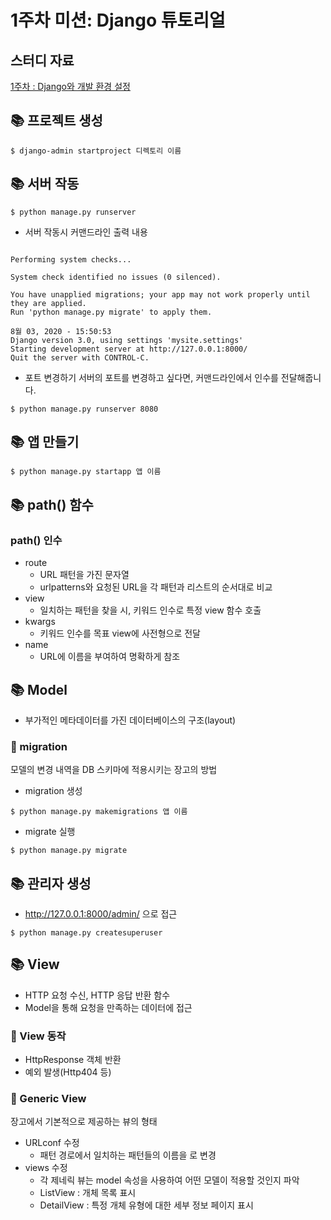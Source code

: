 # 1주차 미션: Django 튜토리얼

## 스터디 자료
[1주차 : Django와 개발 환경 설정](https://yourzinc.notion.site/1-Django-95b587b18097471c9a07e7cb8b2c598b)

## 📚 프로젝트 생성
<pre><code>$ django-admin startproject 디렉토리 이름</code></pre>
  
  
## 📚 서버 작동
<pre><code>$ python manage.py runserver</code></pre>
- 서버 작동시 커맨드라인 출력 내용
<pre><code>
Performing system checks...

System check identified no issues (0 silenced).

You have unapplied migrations; your app may not work properly until they are applied.
Run 'python manage.py migrate' to apply them.

8월 03, 2020 - 15:50:53
Django version 3.0, using settings 'mysite.settings'
Starting development server at http://127.0.0.1:8000/
Quit the server with CONTROL-C.
</code></pre>
- 포트 변경하기
서버의 포트를 변경하고 싶다면, 커맨드라인에서 인수를 전달해줍니다.
<pre><code>$ python manage.py runserver 8080</code></pre>


## 📚 앱 만들기
<pre><code>$ python manage.py startapp 앱 이름</code></pre>


## 📚 path() 함수
### path() 인수
- route
  - URL 패턴을 가진 문자열
  - urlpatterns와 요청된 URL을 각 패턴과 리스트의 순서대로 비교
- view
  - 일치하는 패턴을 찾을 시, 키워드 인수로 특정 view 함수 호출
- kwargs
  - 키워드 인수를 목표 view에 사전형으로 전달
- name
  - URL에 이름을 부여하여 명확하게 참조 
 

## 📚 Model
- 부가적인 메타데이터를 가진 데이터베이스의 구조(layout)
### 📖 migration
모델의 변경 내역을 DB 스키마에 적용시키는 장고의 방법
- migration 생성
<pre><code>$ python manage.py makemigrations 앱 이름</code></pre>
- migrate 실행
<pre><code>$ python manage.py migrate</code></pre>


## 📚 관리자 생성
- http://127.0.0.1:8000/admin/ 으로 접근
<pre><code>$ python manage.py createsuperuser</code></pre>


## 📚 View
- HTTP 요청 수신, HTTP 응답 반환 함수
- Model을 통해 요청을 만족하는 데이터에 접근
### 📖 View 동작
- HttpResponse 객체 반환
- 예외 발생(Http404 등)
### 📖 Generic View
장고에서 기본적으로 제공하는 뷰의 형태
- URLconf 수정
  - 패턴 경로에서 일치하는 패턴들의 이름을 <pk>로 변경
- views 수정
  - 각 제네릭 뷰는 model 속성을 사용하여 어떤 모델이 적용할 것인지 파악
  - ListView : 개체 목록 표시
  - DetailView : 특정 개체 유형에 대한 세부 정보 페이지 표시


